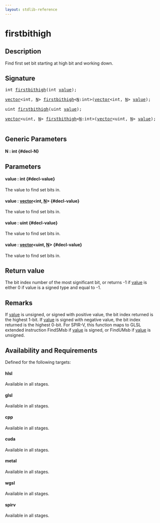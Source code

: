 ```yaml
---
layout: stdlib-reference
---
```


# firstbithigh

## Description

Find first set bit starting at high bit and working down.



## Signature 

<pre>
<span class="code_keyword">int</span> <a href="/stdlib-reference/global-decls/firstbithigh">firstbithigh</a>(<span class="code_keyword">int</span> <a href="/stdlib-reference/global-decls/firstbithigh#decl-value" class="code_param">value</a>);

<a href="/stdlib-reference/types/vector/index" class="code_type">vector</a>&lt;<span class="code_keyword">int</span>, <a href="/stdlib-reference/global-decls/firstbithigh#decl-N" class="code_var">N</a>&gt; <a href="/stdlib-reference/global-decls/firstbithigh">firstbithigh</a>&lt;<a href="/stdlib-reference/global-decls/firstbithigh#decl-N" class="code_var">N</a>:<span class="code_keyword">int</span>&gt;(<a href="/stdlib-reference/types/vector/index" class="code_type">vector</a>&lt;<span class="code_keyword">int</span>, <a href="/stdlib-reference/global-decls/firstbithigh#decl-N" class="code_var">N</a>&gt; <a href="/stdlib-reference/global-decls/firstbithigh#decl-value" class="code_param">value</a>);

<span class="code_keyword">uint</span> <a href="/stdlib-reference/global-decls/firstbithigh">firstbithigh</a>(<span class="code_keyword">uint</span> <a href="/stdlib-reference/global-decls/firstbithigh#decl-value" class="code_param">value</a>);

<a href="/stdlib-reference/types/vector/index" class="code_type">vector</a>&lt;<span class="code_keyword">uint</span>, <a href="/stdlib-reference/global-decls/firstbithigh#decl-N" class="code_var">N</a>&gt; <a href="/stdlib-reference/global-decls/firstbithigh">firstbithigh</a>&lt;<a href="/stdlib-reference/global-decls/firstbithigh#decl-N" class="code_var">N</a>:<span class="code_keyword">int</span>&gt;(<a href="/stdlib-reference/types/vector/index" class="code_type">vector</a>&lt;<span class="code_keyword">uint</span>, <a href="/stdlib-reference/global-decls/firstbithigh#decl-N" class="code_var">N</a>&gt; <a href="/stdlib-reference/global-decls/firstbithigh#decl-value" class="code_param">value</a>);

</pre>

## Generic Parameters

#### N  : int {#decl-N}

## Parameters

#### value  : int {#decl-value}
The value to find set bits in.

#### value  : [vector](/stdlib-reference/types/vector/index)\<int, [N](/stdlib-reference/types/vector/index#decl-N)\> {#decl-value}
The value to find set bits in.

#### value  : uint {#decl-value}
The value to find set bits in.

#### value  : [vector](/stdlib-reference/types/vector/index)\<uint, [N](/stdlib-reference/types/vector/index#decl-N)\> {#decl-value}
The value to find set bits in.


## Return value
The bit index number of the most significant bit,
or returns -1 if <span class='code'><a href="/stdlib-reference/global-decls/firstbithigh#decl-value" class="code_param">value</a></span> is either 0 if value is
a signed type and equal to -1.

## Remarks
If <span class='code'><a href="/stdlib-reference/global-decls/firstbithigh#decl-value" class="code_param">value</a></span> is unsigned, or signed with positive value, the bit index returned is the highest 1-bit.
If <span class='code'><a href="/stdlib-reference/global-decls/firstbithigh#decl-value" class="code_param">value</a></span> is signed with negative value, the bit index returned is the highest 0-bit.
For SPIR-V, this function maps to GLSL extended instruction <span class='code'>FindSMsb</span> if <span class='code'><a href="/stdlib-reference/global-decls/firstbithigh#decl-value" class="code_param">value</a></span> is signed,
or <span class='code'>FindUMsb</span> if <span class='code'><a href="/stdlib-reference/global-decls/firstbithigh#decl-value" class="code_param">value</a></span> is unsigned.


## Availability and Requirements

Defined for the following targets:

#### hlsl
Available in all stages.

#### glsl
Available in all stages.

#### cpp
Available in all stages.

#### cuda
Available in all stages.

#### metal
Available in all stages.

#### wgsl
Available in all stages.

#### spirv
Available in all stages.



